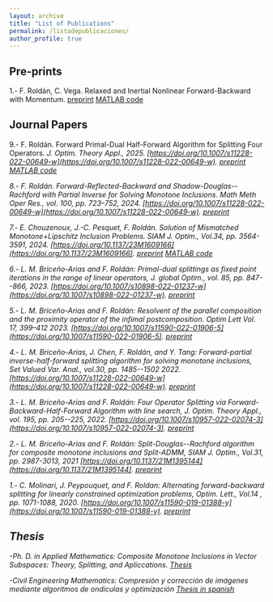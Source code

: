 ```yaml
---
layout: archive
title: "List of Publications"
permalink: /listadepublicaciones/
author_profile: true
---
```


Pre-prints
------
1.- F. Roldán, C. Vega. Relaxed and Inertial Nonlinear Forward-Backward with Momentum. [preprint](https://arxiv.org/abs/2412.02045v1) [MATLAB code](https://github.com/cristianvega1995/Relaxed-and-Inertial-Nonlinear-Forward-Backward-with-Momentum)

Journal Papers
------
9.- F. Roldán. Forward Primal-Dual Half-Forward Algorithm for Splitting Four Operators. <i>J. Optim. Theory Appl.<i>, 2025. [https://doi.org/10.1007/s11228-022-00649-w](https://doi.org/10.1007/s11228-022-00649-w). [preprint](https://arxiv.org/abs/2310.17265) [MATLAB code](https://fernandoroldanc.github.io/files/MATLAB_CODE_S4OP.zip)

8.- F. Roldán. Forward-Reflected-Backward and Shadow-Douglas--Rachford with Partial Inverse for Solving Monotone Inclusions. <i>Math Meth Oper Res.<i>,  vol. 100, pp. 723–752, 2024. [https://doi.org/10.1007/s11228-022-00649-w](https://doi.org/10.1007/s11228-022-00649-w). [preprint](https://arxiv.org/abs/2305.17500)

7.- E. Chouzenoux, J.-C. Pesquet, F. Roldán. Solution of Mismatched Monotone+Lipschitz Inclusion Problems. <i>SIAM J. Optim.<i>, Vol.34, pp. 3564-3591, 2024. [https://doi.org/10.1137/23M1609166](https://doi.org/10.1137/23M1609166). [preprint](https://arxiv.org/abs/2310.06402) [MATLAB code](https://drive.google.com/file/d/1mBjApCP8UEZBam3z_0Aleun2_yCLycD4/view?usp=drive_link)

6.- L. M. Briceño-Arias and F. Roldán: Primal-dual splittings as fixed point iterations in the range of linear operators, <i>J. global Optim.<i>, vol. 85, pp. 847--866, 2023.	[https://doi.org/10.1007/s10898-022-01237-w](https://doi.org/10.1007/s10898-022-01237-w). [preprint](https://arxiv.org/pdf/1910.02329)

5.- L. M. Briceño-Arias and F. Roldán: Resolvent of the parallel composition and the proximity operator of the infimal postcomposition.<i> Optim Lett<i> Vol. 17, 399–412 2023. [https://doi.org/10.1007/s11590-022-01906-5](https://doi.org/10.1007/s11590-022-01906-5). [preprint](https://arxiv.org/pdf/2109.06771)

4.- L. M. Briceño-Arias, J. Chen, F. Roldán, and Y. Tang: Forward-partial inverse-half-forward splitting algorithm for solving monotone inclusions, <i>Set Valued Var. Anal.<i>, vol.30, pp. 1485--1502 2022. [https://doi.org/10.1007/s11228-022-00649-w](https://doi.org/10.1007/s11228-022-00649-w). [preprint](https://arxiv.org/pdf/2104.01516)

3.- L. M. Briceño-Arias and F. Roldán: Four Operator Splitting via Forward-Backward-Half-Forward Algorithm	with line search, <i>J. Optim. Theory Appl.<i>, vol. 195, pp.	205--225, 2022. [https://doi.org/10.1007/s10957-022-02074-3](https://doi.org/10.1007/s10957-022-02074-3). [preprint](https://arxiv.org/pdf/2205.06860)

2.- L. M. Briceño-Arias and F. Roldán: Split-Douglas--Rachford algorithm for composite monotone inclusions and Split-ADMM, <i>SIAM J. Optim.<i>, Vol.31, pp. 2987-3013, 2021 [https://doi.org/10.1137/21M1395144](https://doi.org/10.1137/21M1395144). [preprint](https://arxiv.org/pdf/2101.11683)

1.- C. Molinari, J. Peypouquet, and F. Roldan: Alternating forward-backward splitting for linearly constrained optimization 
problems,  <i>Optim. Lett.<i>, Vol.14 , pp. 1071-1088, 2020. [https://doi.org/10.1007/s11590-019-01388-y](https://doi.org/10.1007/s11590-019-01388-y). [preprint](https://drive.google.com/file/d/1nxe1bY_NwcLaizNiqecTk0FfET4OgT9h/view)


Thesis
------
-Ph. D. in Applied Mathematics: Composite Monotone Inclusions in Vector Subspaces: Theory, Splitting, and Apliccations.
[Thesis](https://fernandoroldanc.github.io/files/Tesis.pdf)

-Civil Engineering Mathematics: Compresión y corrección de imágenes mediante algoritmos de ondículas y optimización [Thesis in spanish](https://fernandoroldanc.github.io/files/Memoria.pdf)
